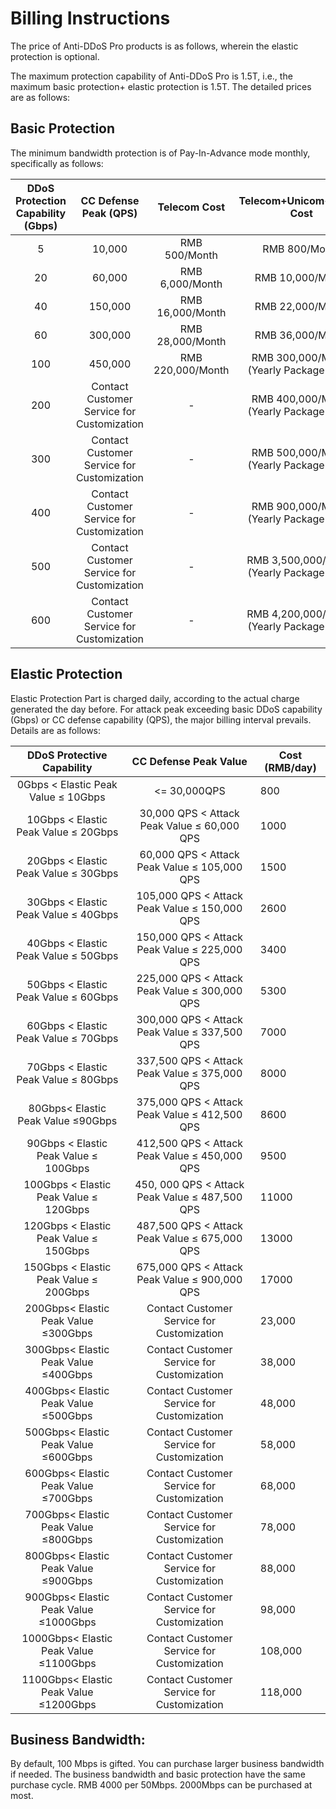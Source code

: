 # Billing Instructions
The price of Anti-DDoS Pro products is as follows, wherein the elastic protection is optional.

The maximum protection capability of Anti-DDoS Pro is 1.5T, i.e., the maximum basic protection+ elastic protection is 1.5T. The detailed prices are as follows:


## Basic Protection
The minimum bandwidth protection is of Pay-In-Advance mode monthly, specifically as follows:

| DDoS Protection Capability (Gbps) | CC Defense Peak (QPS) |   Telecom Cost   |    Telecom+Unicom+Mobile Cost    |
| :-----------------: | :---------------: | :----------: | :----------------------: |
|          5          |      10,000       |  RMB 500/Month   |         RMB 800/Month         |
|         20          |      60,000       |  RMB 6,000/Month  |       RMB 10,000/Month       |
|         40          |      150,000      | RMB 16,000/Month |       RMB 22,000/Month       |
|         60          |      300,000      | RMB 28,000/Month |       RMB 36,000/Month       |
|         100         |      450,000      |  RMB 220,000/Month  | RMB 300,000/Month (Yearly Package Price)  |
|         200         |  Contact Customer Service for Customization   |      -       | RMB 400,000/Month (Yearly Package Price)  |
|         300         |  Contact Customer Service for Customization   |      -       | RMB 500,000/Month (Yearly Package Price)  |
|         400         |  Contact Customer Service for Customization   |      -       | RMB 900,000/Month (Yearly Package Price)  |
|         500         |  Contact Customer Service for Customization   |      -       | RMB 3,500,000/Month (Yearly Package Price) |
|         600         |  Contact Customer Service for Customization   |      -       | RMB 4,200,000/Month (Yearly Package Price) |

## 

## Elastic Protection
Elastic Protection Part is charged daily, according to the actual charge generated the day before. For attack peak exceeding basic DDoS capability (Gbps) or CC defense capability (QPS), the major billing interval prevails.</br>
Details are as follows:

DDoS Protective Capability|	CC Defense Peak Value| Cost (RMB/day)
:--: |:--: |---- 
0Gbps < Elastic Peak Value ≤ 10Gbps|<= 30,000QPS|800
10Gbps < Elastic Peak Value ≤ 20Gbps|	30,000 QPS < Attack Peak Value ≤ 60,000 QPS	|1000
20Gbps < Elastic Peak Value ≤ 30Gbps|	60,000 QPS < Attack Peak Value ≤ 105,000 QPS	|1500
30Gbps < Elastic Peak Value ≤ 40Gbps|	105,000 QPS < Attack Peak Value ≤ 150,000 QPS	|2600
40Gbps < Elastic Peak Value ≤ 50Gbps|	150,000 QPS < Attack Peak Value ≤ 225,000 QPS	|3400
50Gbps < Elastic Peak Value ≤ 60Gbps| 225,000 QPS < Attack Peak Value ≤ 300,000 QPS	|5300
60Gbps < Elastic Peak Value ≤ 70Gbps| 300,000 QPS < Attack Peak Value ≤ 337,500 QPS	| 7000
70Gbps < Elastic Peak Value ≤ 80Gbps| 337,500 QPS < Attack Peak Value ≤ 375,000 QPS	|8000
80Gbps< Elastic Peak Value ≤90Gbps| 375,000 QPS < Attack Peak Value ≤ 412,500 QPS	|8600
90Gbps < Elastic Peak Value ≤ 100Gbps| 412,500 QPS < Attack Peak Value ≤ 450,000 QPS	|9500
100Gbps < Elastic Peak Value ≤ 120Gbps| 450, 000 QPS < Attack Peak Value ≤ 487,500 QPS	|11000
120Gbps < Elastic Peak Value ≤ 150Gbps	| 487,500 QPS < Attack Peak Value ≤ 675,000 QPS	|13000
150Gbps < Elastic Peak Value ≤ 200Gbps| 675,000 QPS < Attack Peak Value ≤ 900,000 QPS|	17000
200Gbps< Elastic Peak Value ≤300Gbps| Contact Customer Service for Customization | 23,000 
300Gbps< Elastic Peak Value ≤400Gbps| Contact Customer Service for Customization | 38,000 
400Gbps< Elastic Peak Value ≤500Gbps| Contact Customer Service for Customization | 48,000 
500Gbps< Elastic Peak Value ≤600Gbps| Contact Customer Service for Customization | 58,000 
600Gbps< Elastic Peak Value ≤700Gbps| Contact Customer Service for Customization | 68,000 
700Gbps< Elastic Peak Value ≤800Gbps| Contact Customer Service for Customization | 78,000 
800Gbps< Elastic Peak Value ≤900Gbps| Contact Customer Service for Customization | 88,000 
900Gbps< Elastic Peak Value ≤1000Gbps| Contact Customer Service for Customization | 98,000 
1000Gbps< Elastic Peak Value ≤1100Gbps| Contact Customer Service for Customization | 108,000 
1100Gbps< Elastic Peak Value ≤1200Gbps| Contact Customer Service for Customization | 118,000 

## Business Bandwidth:
By default, 100 Mbps is gifted. You can purchase larger business bandwidth if needed. The business bandwidth and basic protection have the same purchase cycle.
RMB 4000 per 50Mbps. 2000Mbps can be purchased at most.
</br>
